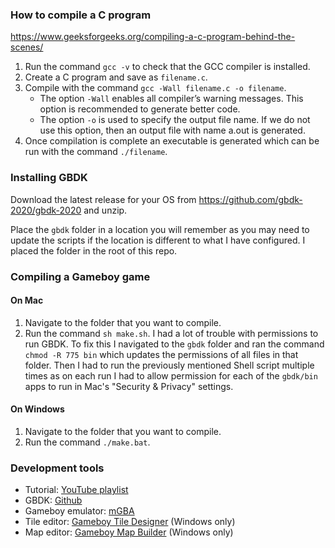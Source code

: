### How to compile a C program

https://www.geeksforgeeks.org/compiling-a-c-program-behind-the-scenes/

1. Run the command `gcc -v` to check that the GCC compiler is installed.
2. Create a C program and save as `filename.c`.
3. Compile with the command `gcc -Wall filename.c -o filename`.
   * The option `-Wall` enables all compiler’s warning messages. This option is recommended to generate better code. 
   * The option `-o` is used to specify the output file name. If we do not use this option, then an output file with name a.out is generated.
4. Once compilation is complete an executable is generated which can be run with the command `./filename`.

### Installing GBDK

Download the latest release for your OS from https://github.com/gbdk-2020/gbdk-2020 and unzip.  

Place the `gbdk` folder in a location you will remember as you may need to update the scripts if the location is different to what I have configured. I placed the folder in the root of this repo.

### Compiling a Gameboy game

#### On Mac

1. Navigate to the folder that you want to compile.
2. Run the command `sh make.sh`.
   I had a lot of trouble with permissions to run GBDK. To fix this I navigated to the `gbdk` folder and ran the command `chmod -R 775 bin` which updates the permissions of all files in that folder. Then I had to run the previously mentioned Shell script multiple times as on each run I had to allow permission for each of the `gbdk/bin` apps to run in Mac's "Security & Privacy" settings.

#### On Windows

1. Navigate to the folder that you want to compile.
2. Run the command `./make.bat`.

### Development tools

* Tutorial: [YouTube playlist](https://www.youtube.com/playlist?list=PLeEj4c2zF7PaFv5MPYhNAkBGrkx4iPGJo)
* GBDK: [Github](https://github.com/gbdk-2020/gbdk-2020)
* Gameboy emulator: [mGBA](https://mgba.io/downloads.html)
* Tile editor: [Gameboy Tile Designer](http://www.devrs.com/gb/hmgd/gbtd.html) (Windows only)
* Map editor: [Gameboy Map Builder](http://www.devrs.com/gb/hmgd/gbmb.html) (Windows only)
